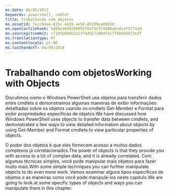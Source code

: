 ```yaml
---
ms.date: 06/05/2017
keywords: powershell, cmdlet
title: Trabalhando com objetos
ms.assetid: 7ecc94a4-015c-4459-ae58-85289ea09030
ms.openlocfilehash: 5d86e1658286055f8a7dc57d488a6adcef577a10
ms.sourcegitcommit: cf195b090b3223fa4917206dfec7f0b603873cdf
ms.translationtype: HT
ms.contentlocale: pt-BR
ms.lasthandoff: 04/09/2018
---
```

# <a name="working-with-objects"></a><span data-ttu-id="b5ead-103">Trabalhando com objetos</span><span class="sxs-lookup"><span data-stu-id="b5ead-103">Working with Objects</span></span>

<span data-ttu-id="b5ead-104">Discutimos como o Windows PowerShell usa objetos para transferir dados entre cmdlets e demonstramos algumas maneiras de exibir informações detalhadas sobre os objetos usando os cmdlets Get-Member e Format para exibir propriedades específicas de objetos.</span><span class="sxs-lookup"><span data-stu-id="b5ead-104">We have discussed how Windows PowerShell uses objects to transfer data between cmdlets, and demonstrated a few ways to view detailed information about objects by using Get-Member and Format cmdlets to view particular properties of objects.</span></span>

<span data-ttu-id="b5ead-105">O poder dos objetos é que eles fornecem acesso a muitos dados complexos já correlacionados.</span><span class="sxs-lookup"><span data-stu-id="b5ead-105">The power of objects is that they provide you with access to a lot of complex data, and it is already correlated.</span></span> <span data-ttu-id="b5ead-106">Com algumas técnicas simples, você pode manipular mais objetos para fazer muito mais.</span><span class="sxs-lookup"><span data-stu-id="b5ead-106">With some simple techniques you can further manipulate objects to do even more work.</span></span> <span data-ttu-id="b5ead-107">Vamos examinar alguns tipos específicos de objetos e as maneiras como você pode manipulá-los neste capítulo.</span><span class="sxs-lookup"><span data-stu-id="b5ead-107">We are going to look at some specific types of objects and ways you can manipulate them in this chapter.</span></span>